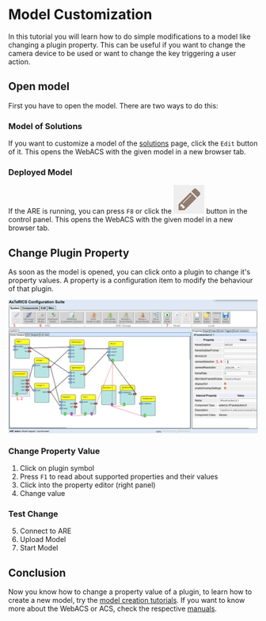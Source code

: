 # Model Customization

In this tutorial you will learn how to do simple modifications to a model like changing a plugin property. This can be useful if you want to change the camera device to be used or want to change the key triggering a user action.

## Open model

First you have to open the model. There are two ways to do this:

### Model of Solutions

If you want to customize a model of the [solutions](/solutions/) page, click the ```Edit``` button of it. This opens the WebACS with the given model in a new browser tab.

### Deployed Model

If the ARE is running, you can press ```F8``` or click the ![Edit button](../img/are-model-edit.png) button in the control panel. This opens the WebACS with the given model in a new browser tab.

## Change Plugin Property

As soon as the model is opened, you can click onto a plugin to change it's property values. A property is a configuration item to modify the behaviour of that plugin.

![Screenshot of WebACS with steps for changing a property value](../img/model-property-change.png)

### Change Property Value

1. Click on plugin symbol
2. Press ```F1``` to read about supported properties and their values
3. Click into the property editor (right panel)
4. Change value

### Test Change

5. Connect to ARE
6. Upload Model
7. Start Model

## Conclusion

Now you know how to change a property value of a plugin, to learn how to create a new model, try the [model creation tutorials](./Model-Creation). If you want to know more about the WebACS or ACS, check the respective [manuals](/manuals/).